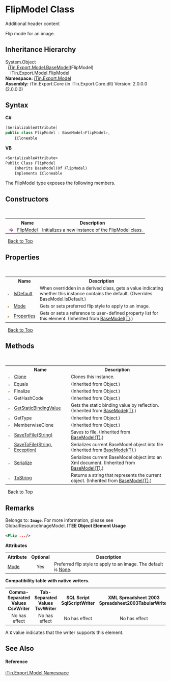# FlipModel Class
Additional header content 

Flip mode for an image.


## Inheritance Hierarchy
System.Object<br />&nbsp;&nbsp;<a href="T_iTin_Export_Model_BaseModel_1">iTin.Export.Model.BaseModel</a>(FlipModel)<br />&nbsp;&nbsp;&nbsp;&nbsp;iTin.Export.Model.FlipModel<br />
**Namespace:**&nbsp;<a href="N_iTin_Export_Model">iTin.Export.Model</a><br />**Assembly:**&nbsp;iTin.Export.Core (in iTin.Export.Core.dll) Version: 2.0.0.0 (2.0.0.0)

## Syntax

**C#**<br />
``` C#
[SerializableAttribute]
public class FlipModel : BaseModel<FlipModel>, 
	ICloneable
```

**VB**<br />
``` VB
<SerializableAttribute>
Public Class FlipModel
	Inherits BaseModel(Of FlipModel)
	Implements ICloneable
```

The FlipModel type exposes the following members.


## Constructors
&nbsp;<table><tr><th></th><th>Name</th><th>Description</th></tr><tr><td>![Public method](media/pubmethod.gif "Public method")</td><td><a href="M_iTin_Export_Model_FlipModel__ctor">FlipModel</a></td><td>
Initializes a new instance of the FlipModel class.</td></tr></table>&nbsp;
<a href="#flipmodel-class">Back to Top</a>

## Properties
&nbsp;<table><tr><th></th><th>Name</th><th>Description</th></tr><tr><td>![Public property](media/pubproperty.gif "Public property")</td><td><a href="P_iTin_Export_Model_FlipModel_IsDefault">IsDefault</a></td><td>
When overridden in a derived class, gets a value indicating whether this instance contains the default.
 (Overrides BaseModel.IsDefault.)</td></tr><tr><td>![Public property](media/pubproperty.gif "Public property")</td><td><a href="P_iTin_Export_Model_FlipModel_Mode">Mode</a></td><td>
Gets or sets preferred flip style to apply to an image.</td></tr><tr><td>![Public property](media/pubproperty.gif "Public property")</td><td><a href="P_iTin_Export_Model_BaseModel_1_Properties">Properties</a></td><td>
Gets or sets a reference to user-defined property list for this element.
 (Inherited from <a href="T_iTin_Export_Model_BaseModel_1">BaseModel(T)</a>.)</td></tr></table>&nbsp;
<a href="#flipmodel-class">Back to Top</a>

## Methods
&nbsp;<table><tr><th></th><th>Name</th><th>Description</th></tr><tr><td>![Public method](media/pubmethod.gif "Public method")</td><td><a href="M_iTin_Export_Model_FlipModel_Clone">Clone</a></td><td>
Clones this instance.</td></tr><tr><td>![Public method](media/pubmethod.gif "Public method")</td><td>Equals</td><td> (Inherited from Object.)</td></tr><tr><td>![Protected method](media/protmethod.gif "Protected method")</td><td>Finalize</td><td> (Inherited from Object.)</td></tr><tr><td>![Public method](media/pubmethod.gif "Public method")</td><td>GetHashCode</td><td> (Inherited from Object.)</td></tr><tr><td>![Protected method](media/protmethod.gif "Protected method")</td><td><a href="M_iTin_Export_Model_BaseModel_1_GetStaticBindingValue">GetStaticBindingValue</a></td><td>
Gets the static binding value by reflection.
 (Inherited from <a href="T_iTin_Export_Model_BaseModel_1">BaseModel(T)</a>.)</td></tr><tr><td>![Public method](media/pubmethod.gif "Public method")</td><td>GetType</td><td> (Inherited from Object.)</td></tr><tr><td>![Protected method](media/protmethod.gif "Protected method")</td><td>MemberwiseClone</td><td> (Inherited from Object.)</td></tr><tr><td>![Public method](media/pubmethod.gif "Public method")</td><td><a href="M_iTin_Export_Model_BaseModel_1_SaveToFile">SaveToFile(String)</a></td><td>
Saves to file.
 (Inherited from <a href="T_iTin_Export_Model_BaseModel_1">BaseModel(T)</a>.)</td></tr><tr><td>![Public method](media/pubmethod.gif "Public method")</td><td><a href="M_iTin_Export_Model_BaseModel_1_SaveToFile_1">SaveToFile(String, Exception)</a></td><td>
Serializes current BaseModel object into file
 (Inherited from <a href="T_iTin_Export_Model_BaseModel_1">BaseModel(T)</a>.)</td></tr><tr><td>![Public method](media/pubmethod.gif "Public method")</td><td><a href="M_iTin_Export_Model_BaseModel_1_Serialize">Serialize</a></td><td>
Serializes current BaseModel object into an Xml document.
 (Inherited from <a href="T_iTin_Export_Model_BaseModel_1">BaseModel(T)</a>.)</td></tr><tr><td>![Public method](media/pubmethod.gif "Public method")</td><td><a href="M_iTin_Export_Model_BaseModel_1_ToString">ToString</a></td><td>
Returns a string that represents the current object.
 (Inherited from <a href="T_iTin_Export_Model_BaseModel_1">BaseModel(T)</a>.)</td></tr></table>&nbsp;
<a href="#flipmodel-class">Back to Top</a>

## Remarks

Belongs to: <strong>`Image`</strong>. For more information, please see GlobalResourceImageModel. 
**ITEE Object Element Usage**<br />
``` XML
<Flip .../>
```


<strong>Attributes</strong><table><tr><th>Attribute</th><th>Optional</th><th>Description</th></tr><tr><td><a href="P_iTin_Export_Model_FlipModel_Mode">Mode</a></td><td align="center">Yes</td><td>Preferred flip style to apply to an image. The default is <a href="T_iTin_Export_Model_KnownFlipStyle">None</a>.</td></tr></table><strong>Compatibility table with native writers.</strong><table><tr><th>Comma-Separated Values<br />CsvWriter</th><th>Tab-Separated Values<br />TsvWriter</th><th>SQL Script<br />SqlScriptWriter</th><th>XML Spreadsheet 2003<br />Spreadsheet2003TabularWriter</th></tr><tr><td align="center">No has effect</td><td align="center">No has effect</td><td align="center">No has effect</td><td align="center">No has effect</td></tr></table> A <strong>`X`</strong> value indicates that the writer supports this element.


## See Also


#### Reference
<a href="N_iTin_Export_Model">iTin.Export.Model Namespace</a><br />